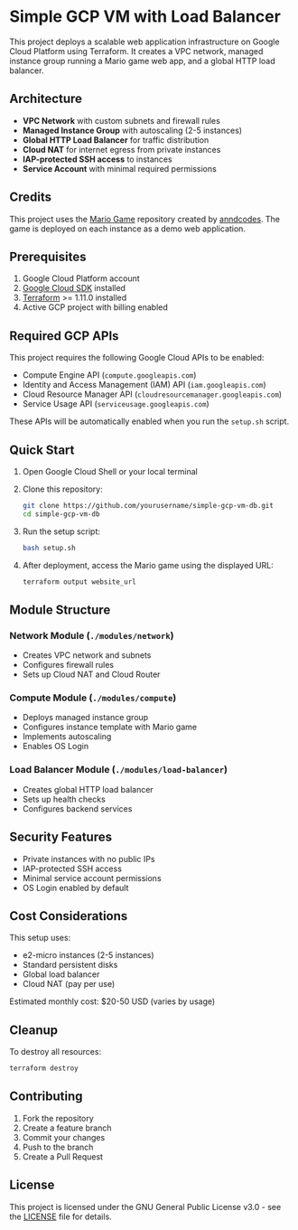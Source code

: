 # Simple GCP VM with Load Balancer

This project deploys a scalable web application infrastructure on Google Cloud Platform using Terraform. It creates a VPC network, managed instance group running a Mario game web app, and a global HTTP load balancer.

## Architecture

- **VPC Network** with custom subnets and firewall rules
- **Managed Instance Group** with autoscaling (2-5 instances)
- **Global HTTP Load Balancer** for traffic distribution
- **Cloud NAT** for internet egress from private instances
- **IAP-protected SSH access** to instances
- **Service Account** with minimal required permissions

## Credits

This project uses the [Mario Game](https://github.com/anndcodes/mario-game) repository created by [anndcodes](https://github.com/anndcodes). The game is deployed on each instance as a demo web application.

## Prerequisites

1. Google Cloud Platform account
2. [Google Cloud SDK](https://cloud.google.com/sdk/docs/install) installed
3. [Terraform](https://www.terraform.io/downloads.html) >= 1.11.0 installed
4. Active GCP project with billing enabled

## Required GCP APIs

This project requires the following Google Cloud APIs to be enabled:

- Compute Engine API (`compute.googleapis.com`)
- Identity and Access Management (IAM) API (`iam.googleapis.com`)
- Cloud Resource Manager API (`cloudresourcemanager.googleapis.com`)
- Service Usage API (`serviceusage.googleapis.com`)

These APIs will be automatically enabled when you run the `setup.sh` script.

## Quick Start

1. Open Google Cloud Shell or your local terminal

2. Clone this repository:

   ```bash
   git clone https://github.com/yourusername/simple-gcp-vm-db.git
   cd simple-gcp-vm-db
   ```

3. Run the setup script:

   ```bash
   bash setup.sh
   ```

4. After deployment, access the Mario game using the displayed URL:
   ```bash
   terraform output website_url
   ```

## Module Structure

### Network Module (`./modules/network`)

- Creates VPC network and subnets
- Configures firewall rules
- Sets up Cloud NAT and Cloud Router

### Compute Module (`./modules/compute`)

- Deploys managed instance group
- Configures instance template with Mario game
- Implements autoscaling
- Enables OS Login

### Load Balancer Module (`./modules/load-balancer`)

- Creates global HTTP load balancer
- Sets up health checks
- Configures backend services

## Security Features

- Private instances with no public IPs
- IAP-protected SSH access
- Minimal service account permissions
- OS Login enabled by default

## Cost Considerations

This setup uses:

- e2-micro instances (2-5 instances)
- Standard persistent disks
- Global load balancer
- Cloud NAT (pay per use)

Estimated monthly cost: $20-50 USD (varies by usage)

## Cleanup

To destroy all resources:

```bash
terraform destroy
```

## Contributing

1. Fork the repository
2. Create a feature branch
3. Commit your changes
4. Push to the branch
5. Create a Pull Request

## License

This project is licensed under the GNU General Public License v3.0 - see the [LICENSE](LICENSE) file for details.

